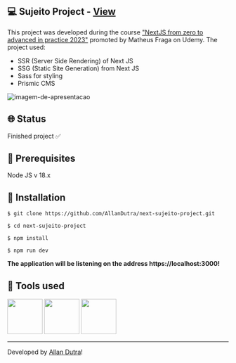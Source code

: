 ## 💻 Sujeito Project - [View](https://next-sujeito-dev.vercel.app/)

This project was developed during the course ["NextJS from zero to advanced in practice 2023"](https://www.udemy.com/course/nextjs-zero-ao-avancado/) promoted by Matheus Fraga on Udemy. The project used:

- SSR (Server Side Rendering) of Next JS
- SSG (Static Site Generation) from Next JS
- Sass for styling
- Prismic CMS

![imagem-de-apresentacao](https://ik.imagekit.io/ghmg33v8b/projects/next-sujeito-project/Capturar_4bryEKEae.PNG?ik-sdk-version=javascript-1.4.3&updatedAt=1672510387707)

## 🌐 Status

<p>Finished project ✅</p>

## 🧰 Prerequisites

<p>Node JS v 18.x</p>

## 🔧 Installation

`$ git clone https://github.com/AllanDutra/next-sujeito-project.git`

`$ cd next-sujeito-project`

`$ npm install`

`$ npm run dev`

<strong>The application will be listening on the address https://localhost:3000!</strong>

## 🔨 Tools used

<div>
<img src="https://cdn.jsdelivr.net/gh/devicons/devicon/icons/nextjs/nextjs-original-wordmark.svg" height="80" />
<img src="https://cdn.jsdelivr.net/gh/devicons/devicon/icons/sass/sass-original.svg" height="80" />
<img src="https://assets.stickpng.com/thumbs/62f900eda8320dd346143be5.png" width="80" />
</div>

<hr>

Developed by [Allan Dutra](https://www.linkedin.com/in/allan-dutra-308a8520a/)!

